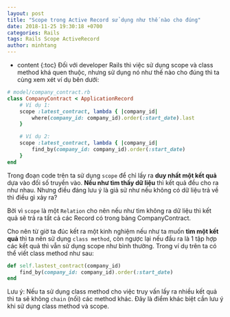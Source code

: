 ```yaml
---
layout: post
title: "Scope trong Active Record sử dụng như thế nào cho đúng"
date: 2018-11-25 19:30:18 +0700
categories: Rails
tags: Rails Scope ActiveRecord
author: minhtang
---
```


* content
{:toc}
Đối với developer Rails thì việc sử dụng scope và class method khá quen thuộc, nhưng sử dụng nó như thế nào cho đúng thì ta cùng xem xét ví dụ bên dưới:



```ruby
# model/company_contract.rb
class CompanyContract < ApplicationRecord
    # Ví dụ 1:
    scope :latest_contract, lambda { |company_id|
        where(company_id: company_id).order(:start_date).last
    }

    # Ví dụ 2:
    scope :latest_contract, lambda { |company_id|
        find_by(company_id: company_id).order(:start_date)
    }
end
```

Trong đoạn code trên ta sử dụng `scope` để chỉ lấy ra **duy nhất một kết quả** dựa vào đối số truyền vào. **Nếu như tìm thấy dữ liệu** thì kết quả đều cho ra như nhau. Nhưng điều đáng lưu ý là giả sử như nếu không có dữ liệu trả về thì điều gì xảy ra?

Bởi vì `scope` là một `Relation` cho nên nếu như tìm không ra dữ liệu thì kết quả sẽ trả ra tất cả các Record có trong bảng CompanyContract.

Cho nên từ giờ ta đúc kết ra một kinh nghiệm nếu như ta muốn **tìm một kết quả** thì ta nên sử dụng `class method`, còn ngược lại nếu đầu ra là 1 tập hợp các kết quả thì vẫn sử dụng scope như bình thường.
Trong ví dụ trên ta có thể viết class method như sau:

```ruby
def self.lastest_contract(company_id)
    find_by(company_id: company_id).order(:start_date)
end
```

Lưu ý: Nếu ta sử dụng class method cho việc truy vấn lấy ra nhiều kết quả thì ta sẽ không `chain` (nối) các method khác. Đây là điểm khác biệt cần lưu ý khi sử dụng class method và scope.
